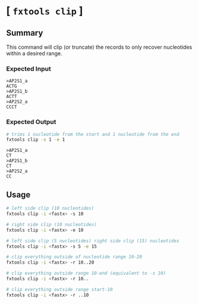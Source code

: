 # [ `fxtools clip` ]

## Summary

This command will clip (or truncate) the records to only recover nucleotides within
a desired range.

### Expected Input

``` text
>AP2S1_a
ACTG
>AP2S1_b
ACTT
>AP2S2_a
CCCT
```

### Expected Output

```bash
# trims 1 nucleotide from the start and 1 nucleotide from the end
fxtools clip -s 1 -e 1
```

``` text
>AP2S1_a
CT
>AP2S1_b
CT
>AP2S2_a
CC
```

## Usage

``` bash
# left side clip (10 nucleotides)
fxtools clip -i <fastx> -s 10

# right side clip (10 nucleotides)
fxtools clip -i <fastx> -e 10

# left side clip (5 nucleotides) right side clip (15) nucleotides
fxtools clip -i <fastx> -s 5 -e 15

# clip everything outside of nucleotide range 10-20
fxtools clip -i <fastx> -r 10..20

# clip everything outside range 10-end (equivalent to -s 10)
fxtools clip -i <fastx> -r 10..

# clip everything outside range start-10
fxtools clip -i <fastx> -r ..10
```


